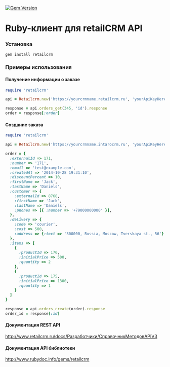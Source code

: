 [![Gem Version](https://badge.fury.io/rb/retailcrm.svg)](http://badge.fury.io/rb/retailcrm)

Ruby-клиент для retailCRM API
=============================


### Установка

```
gem install retailcrm
```

### Примеры использования

#### Получение информации о заказе

```ruby
require 'retailcrm'

api = Retailcrm.new('https://yourcrmname.retailcrm.ru', 'yourApiKeyHere')

response = api.orders_get(345, 'id').response
order = response[:order]

```

#### Создание заказа

```ruby
require 'retailcrm'

api = Retailcrm.new('https://yourcrmname.intarocrm.ru', 'yourApiKeyHere')

order = {
  :externalId => 171,
  :number => '171',
  :email => 'test@example.com',
  :createdAt => '2014-10-28 19:31:10',
  :discountPercent => 10,
  :firstName => 'Jack',
  :lastName => 'Daniels',
  :customer => {
    :externalId => 8768,
    :firstName => 'Jack',
    :lastName => 'Daniels',
    :phones => [{ :number => '+79000000000' }],
  },
  :delivery => {
    :code => 'courier',
    :cost => 500,
    :address => {:text => '300000, Russia, Moscow, Tverskaya st., 56'}
  },
  :items => [
    {
      :productId => 170,
      :initialPrice => 500,
      :quantity => 2
    },
    {
      :productId => 175,
      :initialPrice => 1300,
      :quantity => 1
    }
  ]
}

response = api.orders_create(order).response
order_id = response[:id]

```

#### Документация REST API

http://www.retailcrm.ru/docs/Разработчики/СправочникМетодовAPIV3

#### Документация API библиотеки

http://www.rubydoc.info/gems/retailcrm